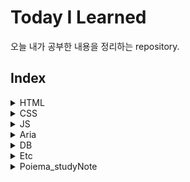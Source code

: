 # Today I Learned
오늘 내가 공부한 내용을 정리하는 repository.

## Index

<details>
  <summary>HTML</summary>
  <ul>
    <li><a href="">HTML 요소 - 인라인 텍스트 & 수정</a></li>
    <li><a href="">HTML 요소 - 콘텐츠 구분 & 문자 콘텐츠</a></li>
    <li><a href="">HTML 요소 - 멀티미디어 & 내장 콘텐츠</a></li>
    <li><a href="">HTML 요소 - 표 콘텐츠 & 양식</a></li>
    <li><a href="">HTML 전역 속성, 기타</a></li>
  </ul>
</details>
<details>
  <summary>CSS</summary>
    <ul>
      <li><a href="">CSS Unit</a></li>
      <li><a href="">CSS Selector & Inheritance</a></li>
      <li><a href="">CSS Font & Text</a></li>
      <li><a href="">CSS BOX MODEL</a></li>
      <li><a href="">CSS Background</a></li>
      <li><a href="">CSS Float & position</a></li>
      <li><a href="">CSS Flexible box</a></li>
      <li><a href="">CSS Animation & Multi-column</a></li>
      <li><a href="">CSS Transition</a></li>
      <li><a href="">CSS Grid</a></li>
      <li><a href="">Z-index</a></li>
      <li><a href="">Sass(scss)</a></li>
      <li><a href="">Display none & visibility hidden</a></li>
    </ul>
</details>

<details>
    <summary>JS</summary>
    <ul>
        <li><a href="">JS 기초</a></li>
        <li><a href="">JS 용어정리</a></li>
        <li><a href="">JS 문법</a></li>
        <li><a href="">변수, 상수 선언</a></li>
        <li><a href="">연산자</a></li>
        <li><a href="">조건문</a></li>
        <li><a href="">반복문</a></li>
        <li><a href="">배열</a></li>
        <li><a href="">함수</a></li>
        <li><a href="">객체</a></li>
        <li><a href="">프로토타입과 클래스</a></li>
        <li><a href="">비동기 처리</a></li>
        <li><a href="">Promise 함수</a></li>
        <li><a href="">AJAX란</a></li>
    </ul>
</details>

<details>
  <summary>Aria</summary>
  <ul>
    <li><a href="https://github.com/LEE-WOO-SEONG/TIL/blob/master/Aria/aria%20landmark.md">aria-landmark</a></li>
  </ul>
</details>

<details>
  <summary>DB</summary>
  <ul>
    <li><a href="">DB(database)</a></li>
  </ul>
</details>

<details>
  <summary>Etc</summary>
  <ul>
    <li><a href="">Favicon</a></li>
    <li><a href="">Open graph</a></li>
    <li><a href="">SEO(Search Engine Optimize)</a></li>
    <li><a href="">Web accibility</a></li>
    <li><a href="">아스키코드(ASCII)와 Byte</a></li>
  </ul>
</details>
<details>
    <summary>Poiema_studyNote</summary>
    <ul>
        <li><a href="">Ch1~3 프로그래밍 & 자바스크립트에 대한 이해</a></li>
        <li><a href="">Ch4_변수</a></li>
        <li><a href="">Ch5_표현식과 문</a></li>
    </ul>
</details>